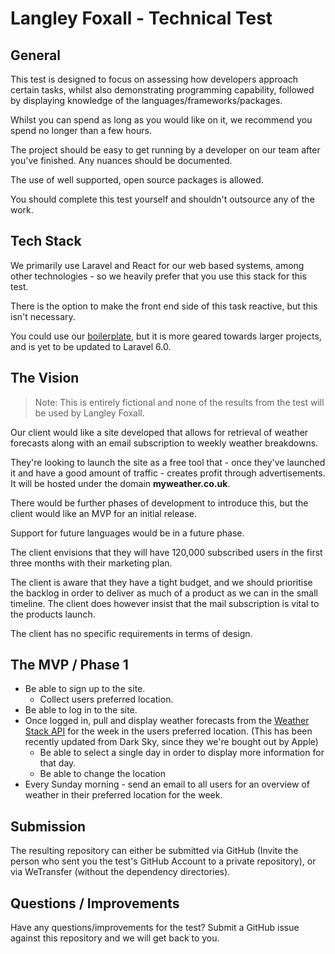 # Langley Foxall - Technical Test

## General
This test is designed to focus on assessing how developers approach certain tasks, whilst also demonstrating programming
capability, followed by displaying knowledge of the languages/frameworks/packages.

Whilst you can spend as long as you would like on it, we recommend you spend no longer than a few hours.

The project should be easy to get running by a developer on our team after you've finished. Any nuances should be 
documented.

The use of well supported, open source packages is allowed.

You should complete this test yourself and shouldn't outsource any of the work.

## Tech Stack
We primarily use Laravel and React for our web based systems, among other technologies - so we heavily prefer that you 
use this stack for this test.

There is the option to make the front end side of this task reactive, but this isn't necessary.

You could use our [boilerplate](https://github.com/langleyfoxall/laravel-boilerplate), but it is more geared towards larger
projects, and is yet to be updated to Laravel 6.0.

## The Vision 

> Note: This is entirely fictional and none of the results from the test will be used by Langley Foxall.

Our client would like a site developed that allows for retrieval of weather forecasts along with an email subscription 
to weekly weather breakdowns. 

They're looking to launch the site as a free tool that - once they've launched it and have a good amount of traffic - 
creates profit through advertisements. It will be hosted under the domain **myweather.co.uk**.

There would be further phases of development to introduce this, but the client would like an MVP for an initial release.

Support for future languages would be in a future phase.

The client envisions that they will have 120,000 subscribed users in the first three months with their marketing plan.

The client is aware that they have a tight budget, and we should prioritise the backlog in order to deliver as much of a
product as we can in the small timeline. The client does however insist that the mail subscription is vital to the products
launch.

The client has no specific requirements in terms of design.

## The MVP / Phase 1

- Be able to sign up to the site.
  - Collect users preferred location.
- Be able to log in to the site.
- Once logged in, pull and display weather forecasts from the [Weather Stack API](https://weatherstack.com/) for the 
week in the users preferred location. (This has been recently updated from Dark Sky, since they we're bought out by Apple)
  - Be able to select a single day in order to display more information for that day.
  - Be able to change the location
- Every Sunday morning - send an email to all users for an overview of weather in their preferred location for the week.

## Submission
The resulting repository can either be submitted via GitHub (Invite the person who sent you the test's GitHub Account to 
a private repository), or via WeTransfer (without the dependency directories).

## Questions / Improvements
Have any questions/improvements for the test? Submit a GitHub issue against this repository and we will get back to you.
